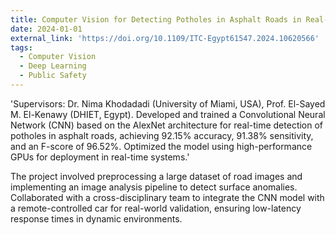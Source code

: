 ```yaml
---
title: Computer Vision for Detecting Potholes in Asphalt Roads in Real-Time using RC Car
date: 2024-01-01
external_link: 'https://doi.org/10.1109/ITC-Egypt61547.2024.10620566'
tags:
  - Computer Vision
  - Deep Learning
  - Public Safety
---
```


'Supervisors: Dr. Nima Khodadadi (University of Miami, USA), Prof. El-Sayed M. El-Kenawy (DHIET, Egypt). Developed and trained a Convolutional Neural Network (CNN) based on the AlexNet architecture for real-time detection of potholes in asphalt roads, achieving 92.15% accuracy, 91.38% sensitivity, and an F-score of 96.52%. Optimized the model using high-performance GPUs for deployment in real-time systems.'

<!--more-->
The project involved preprocessing a large dataset of road images and implementing an image analysis pipeline to detect surface anomalies. Collaborated with a cross-disciplinary team to integrate the CNN model with a remote-controlled car for real-world validation, ensuring low-latency response times in dynamic environments.
